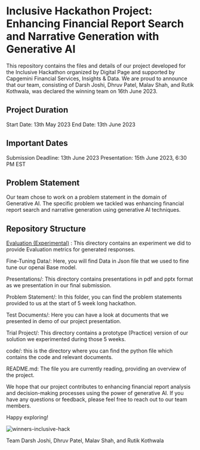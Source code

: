 # Inclusive Hackathon Project: Enhancing Financial Report Search and Narrative Generation with Generative AI

This repository contains the files and details of our project developed for the Inclusive Hackathon organized by Digital Page and supported by Capgemini Financial Services, Insights & Data. We are proud to announce that our team, consisting of Darsh Joshi, Dhruv Patel, Malav Shah, and Rutik Kothwala, was declared the winning team on 16th June 2023.

## Project Duration

Start Date: 13th May 2023
End Date: 13th June 2023

## Important Dates

Submission Deadline: 13th June 2023
Presentation: 15th June 2023, 6:30 PM EST

## Problem Statement

Our team chose to work on a problem statement in the domain of Generative AI. The specific problem we tackled was enhancing financial report search and narrative generation using generative AI techniques.

## Repository Structure

[Evaluation (Experimental)](Evaluation (Experimental)) : This directory contains an experiment we did to provide Evaluation metrics for generated responses.


Fine-Tuning Data/: Here, you will find Data in Json file that we used to fine tune our openai Base model. 


Presentations/: This directory contains presentations in pdf and pptx format as we presentation in our final submission. 


Problem Statement/: In this folder, you can find the problem statements provided to us at the start of 5 week long hackathon.


Test Documents/: Here you can have a look at documents that we presented in demo of our project presentation.


Trial Project/: This directory contains a prototype (Practice) version of our solution we experimented during those 5 weeks. 


code/: this is the directory where you can find the python file which contains the code and relevant documents.


README.md: The file you are currently reading, providing an overview of the project.

We hope that our project contributes to enhancing financial report analysis and decision-making processes using the power of generative AI. If you have any questions or feedback, please feel free to reach out to our team members.

Happy exploring!

![winners-inclusive-hack](https://github.com/darshjoshi/Inclusive_Hackathon_Project/assets/46282088/0c496e8a-36d2-47f7-8f9e-676cb12fe7a4)


Team Darsh Joshi, Dhruv Patel, Malav Shah, and Rutik Kothwala
